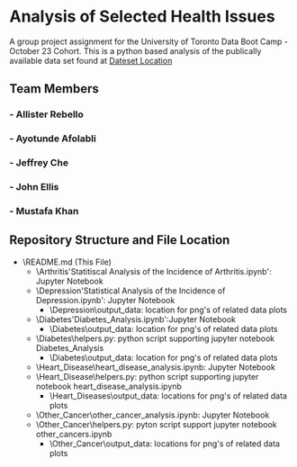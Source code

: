 # Analysis of Selected Health Issues
A group project assignment for the University of Toronto Data Boot Camp - October 23 Cohort.  This is a python based analysis of the publically available data set found at [Dateset Location](https://www.kaggle.com/datasets/omersedawei/cvd-cleaned)  

## Team Members
### - Allister Rebello
### - Ayotunde Afolabli
### - Jeffrey Che
### - John Ellis
### - Mustafa Khan

## Repository Structure and File Location
- \README.md (This File)
    - \Arthritis\'Statitiscal Analysis of the Incidence of Arthritis.ipynb': Jupyter Notebook 
    - \Depression\'Statistical Analysis of the Incidence of Depression.ipynb': Jupyter Notebook
        - \Depression\output_data\: location for png's of related data plots
    - \Diabetes\'Diabetes_Analysis.ipynb':Jupyter Notebook
        - \Diabetes\output_data\: location for png's of related data plots
    - \Diabetes\helpers.py: python script supporting jupyter notebook Diabetes_Analysis
        - \Diabetes\output_data\: location for png's of related data plots
    - \Heart_Disease\heart_disease_analysis.ipynb: Jupyter Notebook
    - \Heart_Disease\helpers.py: python script supporting jupyter notebook heart_disease_analysis.ipynb
        - \Heart_Diseases\output_data\: locations for png's of related data plots
    - \Other_Cancer\other_cancer_analysis.ipynb: Jupyter Notebook
    - \Other_Cancer\helpers.py: pyton script support jupyter notebook other_cancers.ipynb
        - \Other_Cancer\output_data\: locations for png's of related data plots
    